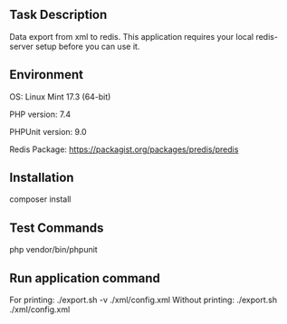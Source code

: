 Task Description
-----------------
Data export from xml to redis. This application requires your local redis-server setup before you can use it.

Environment
-------------
OS: Linux Mint 17.3 (64-bit)

PHP version: 7.4

PHPUnit version: 9.0

Redis Package: https://packagist.org/packages/predis/predis

Installation
--------------
composer install

Test Commands
---------------
php vendor/bin/phpunit

Run application command
------------------------
For printing: ./export.sh -v ./xml/config.xml
Without printing: ./export.sh ./xml/config.xml
